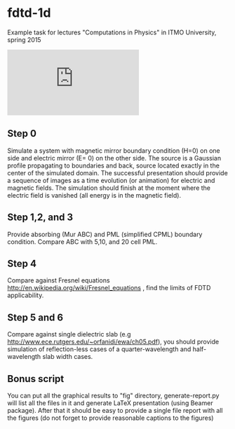 # fdtd-1d

Example task for lectures "Computations in Physics" in ITMO
University, spring 2015

![Final report in *.pdf format](https://github.com/kostyfisik/fdtd-1d/blob/master/final-report.pdf)


## Step 0

Simulate a system with magnetic mirror boundary condition (H=0) on one
side and electric mirror (E= 0) on the other side. The source is a
Gaussian profile propagating to boundaries and back, source located
exactly in the center of the simulated domain. The successful
presentation should provide a sequence of images as a time evolution
(or animation) for electric and magnetic fields. The simulation should
finish at the moment where the electric field is vanished (all energy
is in the magnetic field).

## Step 1,2, and 3

Provide absorbing (Mur ABC) and PML (simplified CPML) boundary
condition. Compare ABC with  5,10, and 20 cell PML.

## Step 4

Compare against Fresnel equations
http://en.wikipedia.org/wiki/Fresnel_equations , find the  limits of
FDTD applicability.

## Step 5 and 6

Compare against single dielectric slab (e.g
http://www.ece.rutgers.edu/~orfanidi/ewa/ch05.pdf),  you should
provide simulation of reflection-less cases   of a quarter-wavelength
and half-wavelength slab width cases.

## Bonus script

You can put all the graphical results to "fig" directory,
generate-report.py will list all the files in it and generate LaTeX
presentation (using Beamer package). After that it should be easy to
provide a single file report with all the figures (do not forget to
provide reasonable captions to the figures)

